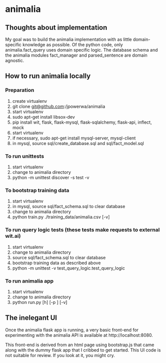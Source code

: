 # animalia

## Thoughts about implementation

My goal was to build the animalia implementation with as little domain-specific knowledge as possible. Of the python code, only animalia.fact_query uses domain specific logic. The database schema and the animalia modules fact_manager and parsed_sentence are domain agnostic. 


## How to run animalia locally

### Preparation

1. create virtualenv
2. git clone git@github.com:/jpowerwa/animalia
3. start virtualenv
4. sudo apt-get install libsox-dev
5. pip install wit, flask, flask-mysql, flask-sqlalchemy, flask-api, inflect, mock
6. start virtualenv
7. if necessary, sudo apt-get install mysql-server, mysql-client
8. in mysql, source sql/create_database.sql and sql/fact_model.sql


### To run unittests

1. start virtualenv
2. change to animalia directory
3. python -m unittest discover -s test -v

### To bootstrap training data

1. start virtualenv
2. in mysql, source sql/fact_schema.sql to clear database
3. change to animalia directory
4. python train.py ./training_data/animalia.csv [-v]


### To run query logic tests (these tests make requests to external wit.ai)

1. start virtualenv
2. change to animalia directory
3. source sql/fact_schema.sql to clear database
4. bootstrap training data as described above
5. python -m unittest -v test_query_logic.test_query_logic


### To run animalia app

1. start virtualenv
2. change to animalia directory
3. python run.py [h] [-p <PORT>] [-v]


## The inelegant UI 

Once the animalia flask app is running, a very basic front-end for experimenting with the animalia API is available at http://localhost:8080.

This front-end is derived from an html page using bootstrap.js that came along with the dummy flask app that I cribbed to get started. This UI code is not suitable for review. If you look at it, you might cry. 


